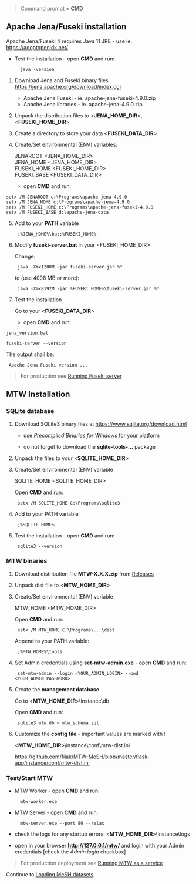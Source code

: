 > Command prompt = **CMD**

## Apache Jena/Fuseki installation

Apache Jena/Fuseki 4 requires Java 11 JRE - use ie. https://adoptopenjdk.net/

* Test the installation - open **CMD** and run:

        java -version

1. Download Jena and Fuseki binary files https://jena.apache.org/download/index.cgi

    - Apache Jena Fuseki - ie. apache-jena-fuseki-4.9.0.zip
    - Apache Jena libraries - ie. apache-jena-4.9.0.zip

2. Unpack the distribution files to <**JENA_HOME_DIR**>, <**FUSEKI_HOME_DIR**>

3. Create a directory to store your data <**FUSEKI_DATA_DIR**>

4. Create/Set environmental (ENV) variables:

    JENAROOT     <JENA_HOME_DIR>    
    JENA_HOME    <JENA_HOME_DIR>    
    FUSEKI_HOME  <FUSEKI_HOME_DIR>    
    FUSEKI_BASE  <FUSEKI_DATA_DIR>
   
    - open **CMD** and run:
 
```
setx /M JENAROOT c:\Programs\apache-jena-4.9.0
setx /M JENA_HOME c:\Programs\apache-jena-4.9.0
setx /M FUSEKI_HOME c:\Programs\apache-jena-fuseki-4.9.0
setx /M FUSEKI_BASE d:\apache-jena-data
 ```

5. Add to your **PATH** variable

        ;%JENA_HOME%\bat;%FUSEKI_HOME%

6. Modify **fuseki-server.bat** in your <FUSEKI_HOME_DIR>

    Change:
      
        java -Xmx1200M -jar fuseki-server.jar %*
        
    to (use 4096 MB or more):
        
        java -Xmx8192M -jar %FUSEKI_HOME%\fuseki-server.jar %*

7. Test the installation

    Go to your <**FUSEKI_DATA_DIR**>

    - open **CMD** and run:
 
```
jena_version.bat

fuseki-server --version
```

The output shall be:

     Apache Jena Fuseki version ...

> For production see [Running Fuseki server](https://github.com/filak/MTW-MeSH/wiki/Running-Fuseki-server)


## MTW Installation

### SQLite database

1. Download SQLite3 binary files at https://www.sqlite.org/download.html

    - use _Precompiled Binaries for Windows_ for your platform
   
    - do not forget to download the **sqlite-tools-...** package

2. Unpack the files to your <**SQLITE_HOME_DIR**>

3. Create/Set environmental (ENV) variable

    SQLITE_HOME  <SQLITE_HOME_DIR>

    Open **CMD** and run:

        setx /M SQLITE_HOME C:\Programs\sqlite3      

4. Add to your PATH variable

        ;%SQLITE_HOME%

5. Test the installation - open **CMD** and run:

        sqlite3 --version

### MTW binaries

1. Download distribution file **MTW-X.X.X.zip** from [Releases](https://github.com/filak/MTW-MeSH/releases/latest)

2. Unpack dist file to <**MTW_HOME_DIR**>

3. Create/Set environmental (ENV) variable

    MTW_HOME  <MTW_HOME_DIR>

    Open **CMD** and run:

        setx /M MTW_HOME C:\Programs\...\dist  

    Append to your PATH variable:

        ;%MTW_HOME%\tools

4. Set Admin credentials using **set-mtw-admin.exe** - open **CMD** and run:

        set-mtw-admin --login <YOUR_ADMIN_LOGIN> --pwd <YOUR_ADMIN_PASSWORD>

5. Create the **management database**
    
    Go to  <**MTW_HOME_DIR**>\instance\db
    
    Open **CMD** and run:

        sqlite3 mtw.db < mtw_schema.sql

6. Customize the **config file** - important values are marked with **!**
     
    <**MTW_HOME_DIR**>\instance\conf\mtw-dist.ini

    https://github.com/filak/MTW-MeSH/blob/master/flask-app/instance/conf/mtw-dist.ini

### Test/Start MTW

- MTW Worker - open **CMD** and run: 

        mtw-worker.exe

- MTW Server - open **CMD** and run:

        mtw-server.exe --port 80 --relax

- check the logs for any startup errors: <**MTW_HOME_DIR**>\instance\logs

- open in your browser **http://127.0.0.1/mtw/** and login with your Admin credentials [check the *Admin login* checkbox]

> For production deployment see [Running MTW as a service](https://github.com/filak/MTW-MeSH/wiki/Running-MTW-as-a-service)


Continue to [Loading MeSH datasets](https://github.com/filak/MTW-MeSH/wiki/Loading-MeSH-datasets)